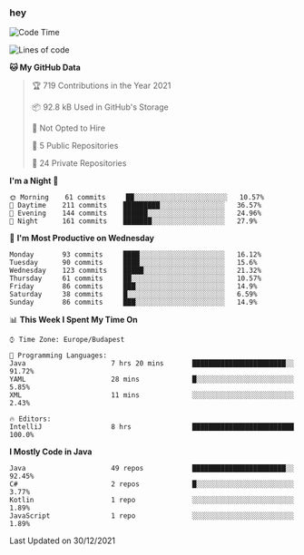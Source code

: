 ### hey

<!--START_SECTION:waka-->
![Code Time](http://img.shields.io/badge/Code%20Time-427%20hrs%2050%20mins-blue)

![Lines of code](https://img.shields.io/badge/From%20Hello%20World%20I%27ve%20Written-438%20Thousand%20lines%20of%20code-blue)

**🐱 My GitHub Data** 

> 🏆 719 Contributions in the Year 2021
 > 
> 📦 92.8 kB Used in GitHub's Storage 
 > 
> 🚫 Not Opted to Hire
 > 
> 📜 5 Public Repositories 
 > 
> 🔑 24 Private Repositories  
 > 
**I'm a Night 🦉** 

```text
🌞 Morning    61 commits     ██░░░░░░░░░░░░░░░░░░░░░░░   10.57% 
🌆 Daytime    211 commits    █████████░░░░░░░░░░░░░░░░   36.57% 
🌃 Evening    144 commits    ██████░░░░░░░░░░░░░░░░░░░   24.96% 
🌙 Night      161 commits    ███████░░░░░░░░░░░░░░░░░░   27.9%

```
📅 **I'm Most Productive on Wednesday** 

```text
Monday       93 commits     ████░░░░░░░░░░░░░░░░░░░░░   16.12% 
Tuesday      90 commits     ████░░░░░░░░░░░░░░░░░░░░░   15.6% 
Wednesday    123 commits    █████░░░░░░░░░░░░░░░░░░░░   21.32% 
Thursday     61 commits     ██░░░░░░░░░░░░░░░░░░░░░░░   10.57% 
Friday       86 commits     ███░░░░░░░░░░░░░░░░░░░░░░   14.9% 
Saturday     38 commits     █░░░░░░░░░░░░░░░░░░░░░░░░   6.59% 
Sunday       86 commits     ███░░░░░░░░░░░░░░░░░░░░░░   14.9%

```


📊 **This Week I Spent My Time On** 

```text
⌚︎ Time Zone: Europe/Budapest

💬 Programming Languages: 
Java                     7 hrs 20 mins       ███████████████████████░░   91.72% 
YAML                     28 mins             █░░░░░░░░░░░░░░░░░░░░░░░░   5.85% 
XML                      11 mins             ░░░░░░░░░░░░░░░░░░░░░░░░░   2.43%

🔥 Editors: 
IntelliJ                 8 hrs               █████████████████████████   100.0%

```

**I Mostly Code in Java** 

```text
Java                     49 repos            ███████████████████████░░   92.45% 
C#                       2 repos             █░░░░░░░░░░░░░░░░░░░░░░░░   3.77% 
Kotlin                   1 repo              ░░░░░░░░░░░░░░░░░░░░░░░░░   1.89% 
JavaScript               1 repo              ░░░░░░░░░░░░░░░░░░░░░░░░░   1.89%

```



 Last Updated on 30/12/2021
<!--END_SECTION:waka-->
